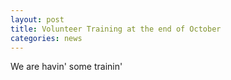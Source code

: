 ```yaml
---
layout: post
title: Volunteer Training at the end of October
categories: news
---
```


We are havin' some trainin'
